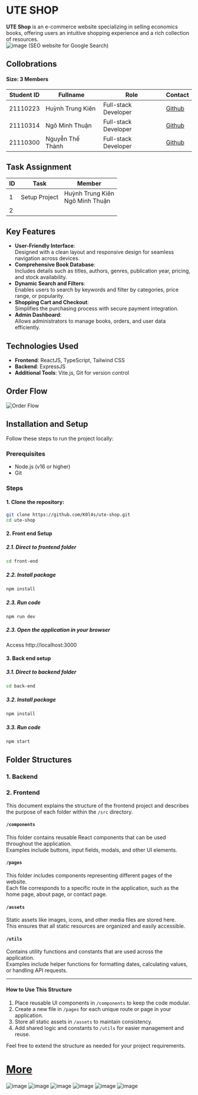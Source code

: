 # UTE SHOP  

**UTE Shop** is an e-commerce website specializing in selling economics books, offering users an intuitive shopping experience and a rich collection of resources.  
![image](https://github.com/user-attachments/assets/511f3e34-8b5e-4216-8a34-d209c0382077)
(SEO website for Google Search)
## Collobrations
#### Size: 3 Members

| **Student ID** | **Fullname** | **Role** | **Contact** |
|-----------------|--------------|----------|-----------|
| 21110223 | Huỳnh Trung Kiên| Full-stack Developer| [Github](https://github.com/k0l4s) |
| 21110314 | Ngô Minh Thuận | Full-stack Developer| [Github](https://github.com/nauht1) |
| 21110300 | Nguyễn Thế Thành | Full-stack Developer| [Github](https://github.com/thanhnt932) |

## Task Assignment

| **ID** | **Task**          | **Member**                     |
|--------|--------------------|-------------------------------|
| 1      | Setup Project      | Huỳnh Trung Kiên <br> Ngô Minh Thuận |
| 2 | ||



## Key Features  
- **User-Friendly Interface**:  
  Designed with a clean layout and responsive design for seamless navigation across devices.  
- **Comprehensive Book Database**:  
  Includes details such as titles, authors, genres, publication year, pricing, and stock availability.  
- **Dynamic Search and Filters**:  
  Enables users to search by keywords and filter by categories, price range, or popularity.  
- **Shopping Cart and Checkout**:  
  Simplifies the purchasing process with secure payment integration.  
- **Admin Dashboard**:  
  Allows administrators to manage books, orders, and user data efficiently.  

## Technologies Used  
- **Frontend**: ReactJS, TypeScript, Tailwind CSS  
- **Backend**: ExpressJS  
- **Additional Tools**: Vite.js, Git for version control  

## Order Flow  
![Order Flow](https://github.com/user-attachments/assets/ba368c0f-c934-4be6-89fc-45c1099430a2)  

## Installation and Setup  
Follow these steps to run the project locally:  

### Prerequisites  
- Node.js (v16 or higher)  
- Git  

### Steps  
#### 1. Clone the repository:  
   ```bash  
   git clone https://github.com/K0l4s/ute-shop.git  
   cd ute-shop
   ```
#### 2. Front end Setup
   ##### 2.1. Direct to frontend folder
   ```bash
   cd front-end
   ```
  ##### 2.2. Install package
  
  ```bash
  npm install
  ```
  ##### 2.3. Run code
  ```bash
  npm run dev
  ```

  ##### 2.3. Open the application in your browser
  
  Access http://localhost:3000  

#### 3. Back end setup
  ##### 3.1. Direct to backend folder
  ```bash
  cd back-end
  ```
  ##### 3.2. Install package
  ```bash
  npm install
  ```
  ##### 3.3. Run code
  ```bash
  npm start
  ```
## Folder Structures
### 1. Backend
### 2. Frontend
This document explains the structure of the frontend project and describes the purpose of each folder within the `/src` directory.
#### `/components`
This folder contains reusable React components that can be used throughout the application.  
Examples include buttons, input fields, modals, and other UI elements.

#### `/pages`
This folder includes components representing different pages of the website.  
Each file corresponds to a specific route in the application, such as the home page, about page, or contact page.

#### `/assets`
Static assets like images, icons, and other media files are stored here.  
This ensures that all static resources are organized and easily accessible.

#### `/utils`
Contains utility functions and constants that are used across the application.  
Examples include helper functions for formatting dates, calculating values, or handling API requests.

---

#### How to Use This Structure
1. Place reusable UI components in `/components` to keep the code modular.
2. Create a new file in `/pages` for each unique route or page in your application.
3. Store all static assets in `/assets` to maintain consistency.
4. Add shared logic and constants to `/utils` for easier management and reuse.

Feel free to extend the structure as needed for your project requirements.

# [More](https://github.com/K0l4s/ute-shop/wiki)

![image](https://github.com/user-attachments/assets/2d2971a5-6f0e-4922-9282-ef067a393283)
![image](https://github.com/user-attachments/assets/acbfe036-b4e4-403c-be58-1f250ad62c22)
![image](https://github.com/user-attachments/assets/104aa482-29fa-46cf-b3ad-4737535cf11b)
![image](https://github.com/user-attachments/assets/bd709678-41bd-4739-89b0-8ec6c8273d0f)
![image](https://github.com/user-attachments/assets/e622ad8e-abda-448c-be35-babcb52d434a)
![image](https://github.com/user-attachments/assets/8604f267-717a-4c6b-b572-2704e1124660)




